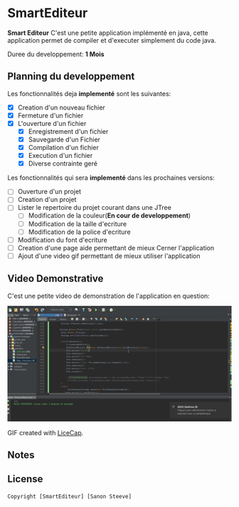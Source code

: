 # SmartEditeur 

**Smart Editeur** C'est une petite application implémenté en java, cette application permet de compiler et d'executer simplement du code java.

Duree du developpement: **1 Mois** 

## Planning du developpement

Les fonctionnalités deja **implementé**  sont les suivantes:

* [X] Creation d'un nouveau fichier
* [X] Fermeture d'un fichier
* [X] L'ouverture d'un fichier
  * [X] Enregistrement d'un fichier
  * [X] Sauvegarde d'un Fichier
  * [X] Compilation d'un fichier
   * [X] Execution d'un fichier
   * [X] Diverse contrainte geré

Les fonctionnalités qui sera **implementé** dans les prochaines versions:

* [ ] Ouverture d'un projet
* [ ] Creation d'un projet
* [ ] Lister le repertoire du projet courant dans une JTree
    * [ ] Modification de la couleur(**En cour de developpement**)
    * [ ] Modification de la taille d'ecriture
    * [ ] Modification de la police d'ecriture
* [ ] Modification du font d'ecriture
* [ ] Creation d'une page aide permettant de mieux Cerner l'application
* [ ] Ajout d'une video gif permettant de mieux utiliser l'application

## Video Demonstrative

C'est une petite video de demonstration de l'application en question:

<img src='https://github.com/steevy007/SmartEditeur/blob/master/Aplikason.gif' width='1400dp' alt='Video SmartEditeur' />

GIF created with [LiceCap](http://www.cockos.com/licecap/).

## Notes

## License

    Copyright [SmartEditeur] [Sanon Steeve]


